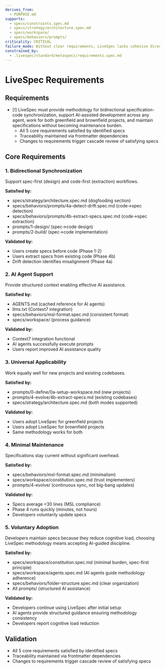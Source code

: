 ```yaml
---
derives_from:
  - PURPOSE.md
supports:
  - specs/constraints.spec.md
  - specs/strategy/architecture.spec.md
  - specs/workspace/
  - specs/behaviors/prompts/
criticality: CRITICAL
failure_mode: Without clear requirements, LiveSpec lacks cohesive direction and becomes disconnected collection of features
constrained_by:
  - .livespec/standard/metaspecs/requirements.spec.md
---
```


# LiveSpec Requirements

## Requirements
- [!] LiveSpec must provide methodology for bidirectional specification-code synchronization, support AI-assisted development across any agent, work for both greenfield and brownfield projects, and maintain specifications without becoming maintenance burden.
  - All 5 core requirements satisfied by identified specs
  - Traceability maintained via frontmatter dependencies
  - Changes to requirements trigger cascade review of satisfying specs

## Core Requirements

### 1. Bidirectional Synchronization
Support spec-first (design) and code-first (extraction) workflows.

**Satisfied by:**
- specs/strategy/architecture.spec.md (dogfooding section)
- specs/behaviors/prompts/4a-detect-drift.spec.md (code→spec detection)
- specs/behaviors/prompts/4b-extract-specs.spec.md (code→spec extraction)
- prompts/1-design/ (spec→code design)
- prompts/2-build/ (spec→code implementation)

**Validated by:**
- Users create specs before code (Phase 1-2)
- Users extract specs from existing code (Phase 4b)
- Drift detection identifies misalignment (Phase 4a)

### 2. AI Agent Support
Provide structured context enabling effective AI assistance.

**Satisfied by:**
- AGENTS.md (cached reference for AI agents)
- llms.txt (Context7 integration)
- specs/behaviors/msl-format.spec.md (consistent format)
- specs/workspace/ (process guidance)

**Validated by:**
- Context7 integration functional
- AI agents successfully execute prompts
- Users report improved AI assistance quality

### 3. Universal Applicability
Work equally well for new projects and existing codebases.

**Satisfied by:**
- prompts/0-define/0a-setup-workspace.md (new projects)
- prompts/4-evolve/4b-extract-specs.md (existing codebases)
- specs/strategy/architecture.spec.md (both modes supported)

**Validated by:**
- Users adopt LiveSpec for greenfield projects
- Users adopt LiveSpec for brownfield projects
- Same methodology works for both

### 4. Minimal Maintenance
Specifications stay current without significant overhead.

**Satisfied by:**
- specs/behaviors/msl-format.spec.md (minimalism)
- specs/workspace/constitution.spec.md (trust implementers)
- prompts/4-evolve/ (continuous sync, not big-bang updates)

**Validated by:**
- Specs average <30 lines (MSL compliance)
- Phase 4 runs quickly (minutes, not hours)
- Developers voluntarily update specs

### 5. Voluntary Adoption
Developers maintain specs because they reduce cognitive load, choosing LiveSpec methodology means accepting AI-guided discipline.

**Satisfied by:**
- specs/workspace/constitution.spec.md (minimal burden, spec-first principle)
- specs/workspace/agents.spec.md (AI agents guide methodology adherence)
- specs/behaviors/folder-structure.spec.md (clear organization)
- All prompts/ (structured AI assistance)

**Validated by:**
- Developers continue using LiveSpec after initial setup
- AI agents provide structured guidance ensuring methodology consistency
- Developers report cognitive load reduction

## Validation

- All 5 core requirements satisfied by identified specs
- Traceability maintained via frontmatter dependencies
- Changes to requirements trigger cascade review of satisfying specs
